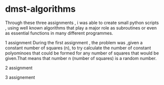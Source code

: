 # dmst-algorithms
Through these three assignments , i was able to create small python scripts , using well known algorithms that play a major role as subroutines or even as essential functions in many different programmes.

1 assignment
During the first assignment , the problem was ,given a constant number of squares (n), to try calculate the number of constant polyominoes that could be formed for any number of squares that would be given.That means that number n (number of squares) is a random number.

2 assignment


3 assignement

